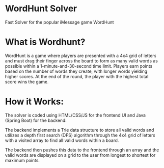 # WordHunt Solver

Fast Solver for the popular iMessage game WordHunt

# What is Wordhunt?

WordHunt is a game where players are presented with a 4x4 grid of letters and must drag their finger across the board to form as many valid words as possible within a 1-minute-and-30-second time limit. Players earn points based on the number of words they create, with longer words yielding higher scores. At the end of the round, the player with the highest total score wins the game.

# How it Works:

The solver is coded using HTML/CSS/JS for the frontend UI and Java (Spring Boot) for the backend.

The backend implements a Trie data structure to store all valid words and utilizes a depth first search (DFS) algorithm through the 4x4 grid of letters with a visited array to find all valid words within a board. 

The backend then pushes this data to the frontend through an array and the valid words are displayed on a grid to the user from longest to shortest for maximum points.




